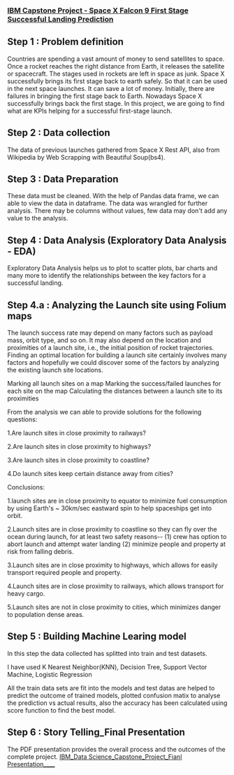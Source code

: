 ### [IBM Capstone Project - Space X Falcon 9 First Stage Successful Landing Prediction](https://hariharasudhanrajaguru-ds.github.io/Project-1/) 

 
## Step 1 : Problem definition 
Countries are spending a vast amount of money to send satellites to space. Once a rocket reaches the right distance from Earth, it releases the satellite or spacecraft. The stages used in rockets are left in space as junk. Space X successfully brings its first stage back to earth safely. So that it can be used in the next space launches. It can save a lot of money. Initially, there are failures in bringing the first stage back to Earth. Nowadays Space X successfully brings back the first stage. In this project, we are going to find what are KPIs helping for a successful first-stage launch.

## Step 2 : Data collection 
The data of previous launches gathered from Space X Rest API, also from Wikipedia by Web Scrapping with Beautiful Soup(bs4). 

## Step 3 : Data Preparation
These data must be cleaned. With the help of Pandas data frame, we can able to view the data in dataframe. The data was wrangled for further analysis. There may be columns without values, few data may don't add any value to the analysis.

## Step 4 : Data Analysis (Exploratory Data Analysis - EDA)
Exploratory Data Analysis helps us to plot to scatter plots, bar charts and many more to identify the relationships between the key factors for a successful landing.

## Step 4.a : Analyzing the Launch site using Folium maps
The launch success rate may depend on many factors such as payload mass, orbit type, and so on. It may also depend on the location and proximities of a launch site, i.e., the initial position of rocket trajectories. Finding an optimal location for building a launch site certainly involves many factors and hopefully we could discover some of the factors by analyzing the existing launch site locations.


Marking all launch sites on a map
Marking the success/failed launches for each site on the map
Calculating the distances between a launch site to its proximities

From the analysis we can able to provide solutions for the following questions:

1.Are launch sites in close proximity to railways?

2.Are launch sites in close proximity to highways?

3.Are launch sites in close proximity to coastline?

4.Do launch sites keep certain distance away from cities?

Conclusions:

1.launch sites are in close proximity to equator to minimize fuel consumption by using Earth's ~ 30km/sec eastward spin to help spaceships get into orbit.

2.Launch sites are in close proximity to coastline so they can fly over the ocean during launch, for at least two safety reasons--
(1) crew has option to abort launch and attempt water landing
(2) minimize people and property at risk from falling debris.

3.Launch sites are in close proximity to highways, which allows for easily transport required people and property.

4.Launch sites are in close proximity to railways, which allows transport for heavy cargo.

5.Launch sites are not in close proximity to cities, which minimizes danger to population dense areas.

## Step 5 : Building Machine Learing model
In this step the data collected has splitted into train and test datasets.

I have used K Nearest Neighbor(KNN), Decision Tree, Support Vector Machine, Logistic Regression

All the train data sets are fit into the models and test datas are helped to predict the outcome of trained models, plotted confusion matix to analyse the prediction vs actual results, also the accuracy has been calculated using score function to find the best model.

## Step 6 : Story Telling_Final Presentation
The PDF presentation provides the overall process and the outcomes of the complete project.
[IBM_Data Science_Capstone_Project_Fianl Presentation____](https://github.com/HariharasudhanRajaguru-DS/IBM_Data-Science-/blob/main/ds-capstone-template-coursera%20-Final%20submit.pdf)










